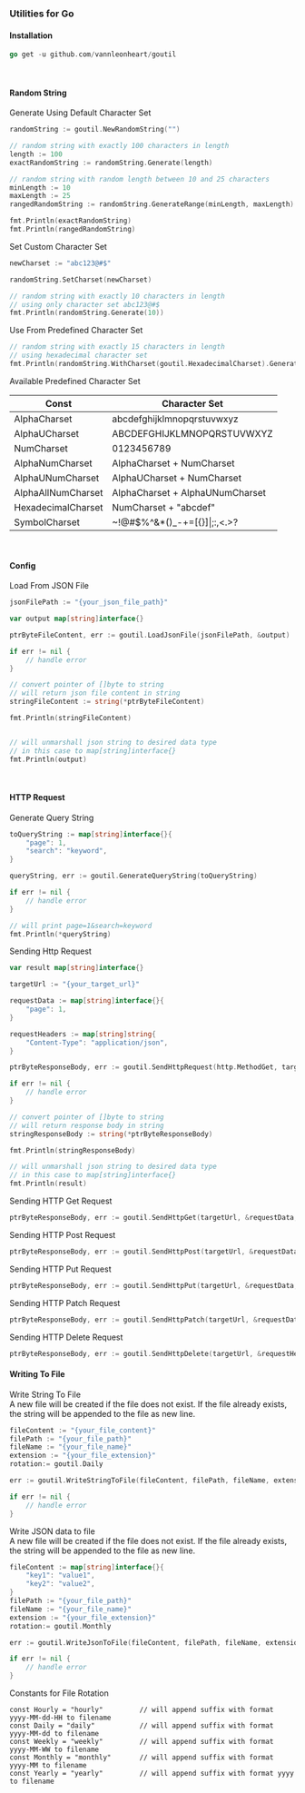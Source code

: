 ### Utilities for Go
#### Installation
```go
go get -u github.com/vannleonheart/goutil
```

<br />

#### Random String
Generate Using Default Character Set
```go
randomString := goutil.NewRandomString("")

// random string with exactly 100 characters in length
length := 100
exactRandomString := randomString.Generate(length)

// random string with random length between 10 and 25 characters
minLength := 10
maxLength := 25
rangedRandomString := randomString.GenerateRange(minLength, maxLength)

fmt.Println(exactRandomString)
fmt.Println(rangedRandomString)
```
Set Custom Character Set
```go
newCharset := "abc123@#$"

randomString.SetCharset(newCharset)

// random string with exactly 10 characters in length
// using only character set abc123@#$
fmt.Println(randomString.Generate(10))
```
Use From Predefined Character Set
```go
// random string with exactly 15 characters in length
// using hexadecimal character set
fmt.Println(randomString.WithCharset(goutil.HexadecimalCharset).Generate(15))
```
Available Predefined Character Set

| Const              | Character Set                                          |
|--------------------|--------------------------------------------------------|
| AlphaCharset       | abcdefghijklmnopqrstuvwxyz                             |
| AlphaUCharset      | ABCDEFGHIJKLMNOPQRSTUVWXYZ                             |
| NumCharset         | 0123456789                                             |
| AlphaNumCharset    | AlphaCharset + NumCharset                              |
| AlphaUNumCharset   | AlphaUCharset + NumCharset                             |
| AlphaAllNumCharset | AlphaCharset + AlphaUNumCharset                        |
| HexadecimalCharset | NumCharset + "abcdef"                                  |
| SymbolCharset      | \~\!\@\#\$\%\^\&\*\(\)\_\-\+\=\[\{\}\]\|\;\:\,\<\.\>\? |

<br />

#### Config
Load From JSON File
```go
jsonFilePath := "{your_json_file_path}"

var output map[string]interface{}

ptrByteFileContent, err := goutil.LoadJsonFile(jsonFilePath, &output)

if err != nil {
    // handle error
}

// convert pointer of []byte to string
// will return json file content in string
stringFileContent := string(*ptrByteFileContent)

fmt.Println(stringFileContent)


// will unmarshall json string to desired data type
// in this case to map[string]interface{}
fmt.Println(output)
```

<br />

#### HTTP Request
Generate Query String
```go
toQueryString := map[string]interface{}{
	"page": 1,
	"search": "keyword",
}

queryString, err := goutil.GenerateQueryString(toQueryString)

if err != nil {
    // handle error
}

// will print page=1&search=keyword
fmt.Println(*queryString)
```
Sending Http Request
```go
var result map[string]interface{}

targetUrl := "{your_target_url}"

requestData := map[string]interface{}{
	"page": 1,
}

requestHeaders := map[string]string{
	"Content-Type": "application/json",
}

ptrByteResponseBody, err := goutil.SendHttpRequest(http.MethodGet, targetUrl, &requestData, &requestHeaders, &result)

if err != nil {
    // handle error
}

// convert pointer of []byte to string
// will return response body in string
stringResponseBody := string(*ptrByteResponseBody)

fmt.Println(stringResponseBody)

// will unmarshall json string to desired data type
// in this case to map[string]interface{}
fmt.Println(result)
```
Sending HTTP Get Request
```go
ptrByteResponseBody, err := goutil.SendHttpGet(targetUrl, &requestData, &requestHeaders, &result)
```
Sending HTTP Post Request
```go
ptrByteResponseBody, err := goutil.SendHttpPost(targetUrl, &requestData, &requestHeaders, &result)
```
Sending HTTP Put Request
```go
ptrByteResponseBody, err := goutil.SendHttpPut(targetUrl, &requestData, &requestHeaders, &result)
```
Sending HTTP Patch Request
```go
ptrByteResponseBody, err := goutil.SendHttpPatch(targetUrl, &requestData, &requestHeaders, &result)
```
Sending HTTP Delete Request
```go
ptrByteResponseBody, err := goutil.SendHttpDelete(targetUrl, &requestHeaders, &result)
```
#### Writing To File
Write String To File
<br />
A new file will be created if the file does not exist. If the file already exists, the string will be appended to the file as new line.
```go
fileContent := "{your_file_content}"
filePath := "{your_file_path}"
fileName := "{your_file_name}"
extension := "{your_file_extension}"
rotation:= goutil.Daily

err := goutil.WriteStringToFile(fileContent, filePath, fileName, extension, rotation)

if err != nil {
    // handle error
}
```
Write JSON data to file
<br />
A new file will be created if the file does not exist. If the file already exists, the string will be appended to the file as new line.
```go
fileContent := map[string]interface{}{
    "key1": "value1",
    "key2": "value2",
}
filePath := "{your_file_path}"
fileName := "{your_file_name}"
extension := "{your_file_extension}"
rotation:= goutil.Monthly

err := goutil.WriteJsonToFile(fileContent, filePath, fileName, extension, rotation)

if err != nil {
    // handle error
}
```
Constants for File Rotation
```text
const Hourly = "hourly"         // will append suffix with format yyyy-MM-dd-HH to filename
const Daily = "daily"           // will append suffix with format yyyy-MM-dd to filename
const Weekly = "weekly"         // will append suffix with format yyyy-MM-WW to filename
const Monthly = "monthly"       // will append suffix with format yyyy-MM to filename
const Yearly = "yearly"         // will append suffix with format yyyy to filename
```
